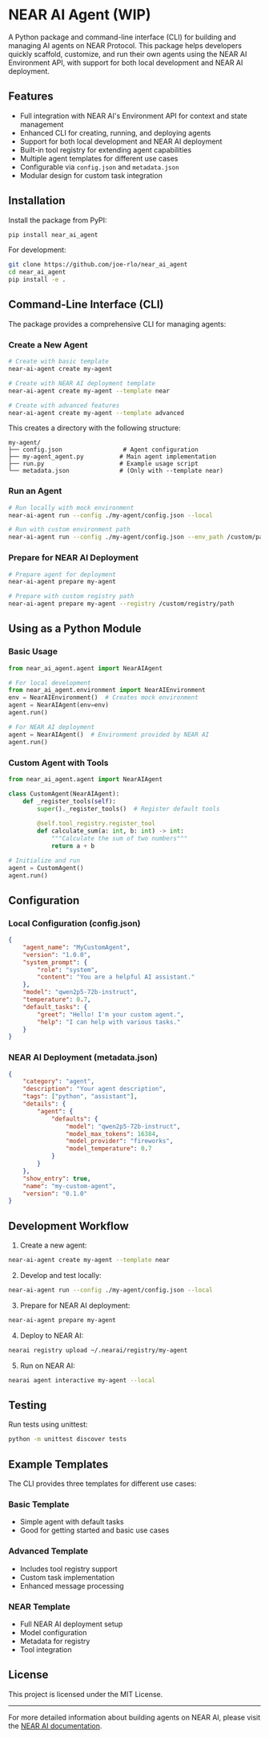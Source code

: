 # NEAR AI Agent (WIP)

A Python package and command-line interface (CLI) for building and managing AI agents on NEAR Protocol. This package helps developers quickly scaffold, customize, and run their own agents using the NEAR AI Environment API, with support for both local development and NEAR AI deployment.

## Features

- Full integration with NEAR AI's Environment API for context and state management
- Enhanced CLI for creating, running, and deploying agents
- Support for both local development and NEAR AI deployment
- Built-in tool registry for extending agent capabilities
- Multiple agent templates for different use cases
- Configurable via `config.json` and `metadata.json`
- Modular design for custom task integration

## Installation

Install the package from PyPI:
```bash
pip install near_ai_agent
```

For development:
```bash
git clone https://github.com/joe-rlo/near_ai_agent
cd near_ai_agent
pip install -e .
```

## Command-Line Interface (CLI)

The package provides a comprehensive CLI for managing agents:

### Create a New Agent
```bash
# Create with basic template
near-ai-agent create my-agent

# Create with NEAR AI deployment template
near-ai-agent create my-agent --template near

# Create with advanced features
near-ai-agent create my-agent --template advanced
```

This creates a directory with the following structure:
```
my-agent/
├── config.json                 # Agent configuration
├── my-agent_agent.py          # Main agent implementation
├── run.py                     # Example usage script
└── metadata.json              # (Only with --template near)
```

### Run an Agent
```bash
# Run locally with mock environment
near-ai-agent run --config ./my-agent/config.json --local

# Run with custom environment path
near-ai-agent run --config ./my-agent/config.json --env_path /custom/path
```

### Prepare for NEAR AI Deployment
```bash
# Prepare agent for deployment
near-ai-agent prepare my-agent

# Prepare with custom registry path
near-ai-agent prepare my-agent --registry /custom/registry/path
```

## Using as a Python Module

### Basic Usage
```python
from near_ai_agent.agent import NearAIAgent

# For local development
from near_ai_agent.environment import NearAIEnvironment
env = NearAIEnvironment()  # Creates mock environment
agent = NearAIAgent(env=env)
agent.run()

# For NEAR AI deployment
agent = NearAIAgent()  # Environment provided by NEAR AI
agent.run()
```

### Custom Agent with Tools
```python
from near_ai_agent.agent import NearAIAgent

class CustomAgent(NearAIAgent):
    def _register_tools(self):
        super()._register_tools()  # Register default tools
        
        @self.tool_registry.register_tool
        def calculate_sum(a: int, b: int) -> int:
            """Calculate the sum of two numbers"""
            return a + b

# Initialize and run
agent = CustomAgent()
agent.run()
```

## Configuration

### Local Configuration (config.json)
```json
{
    "agent_name": "MyCustomAgent",
    "version": "1.0.0",
    "system_prompt": {
        "role": "system",
        "content": "You are a helpful AI assistant."
    },
    "model": "qwen2p5-72b-instruct",
    "temperature": 0.7,
    "default_tasks": {
        "greet": "Hello! I'm your custom agent.",
        "help": "I can help with various tasks."
    }
}
```

### NEAR AI Deployment (metadata.json)
```json
{
    "category": "agent",
    "description": "Your agent description",
    "tags": ["python", "assistant"],
    "details": {
        "agent": {
            "defaults": {
                "model": "qwen2p5-72b-instruct",
                "model_max_tokens": 16384,
                "model_provider": "fireworks",
                "model_temperature": 0.7
            }
        }
    },
    "show_entry": true,
    "name": "my-custom-agent",
    "version": "0.1.0"
}
```

## Development Workflow

1. Create a new agent:
```bash
near-ai-agent create my-agent --template near
```

2. Develop and test locally:
```bash
near-ai-agent run --config ./my-agent/config.json --local
```

3. Prepare for NEAR AI deployment:
```bash
near-ai-agent prepare my-agent
```

4. Deploy to NEAR AI:
```bash
nearai registry upload ~/.nearai/registry/my-agent
```

5. Run on NEAR AI:
```bash
nearai agent interactive my-agent --local
```

## Testing

Run tests using unittest:
```bash
python -m unittest discover tests
```

## Example Templates

The CLI provides three templates for different use cases:

### Basic Template
- Simple agent with default tasks
- Good for getting started and basic use cases

### Advanced Template
- Includes tool registry support
- Custom task implementation
- Enhanced message processing

### NEAR Template
- Full NEAR AI deployment setup
- Model configuration
- Metadata for registry
- Tool integration

## License

This project is licensed under the MIT License.

---

For more detailed information about building agents on NEAR AI, please visit the [NEAR AI documentation](https://docs.near.ai/).